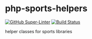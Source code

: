 # php-sports-helpers

[![GitHub Super-Linter](https://github.com/thepercival/php-sports-helpers/workflows/linter/badge.svg)](https://github.com/marketplace/actions/super-linter)
[![Build Status](https://github.com/thepercival/php-sports-helpers/actions/workflows/php/badge.svg)](https://github.com/thepercival/php-sports-helpers/actions)

helper classes for sports libraries
